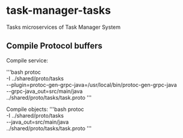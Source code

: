 # task-manager-tasks
Tasks microservices of Task Manager System

## Compile Protocol buffers

Compile service:

'''bash 
protoc \
  -I ../shared/proto/tasks \
  --plugin=protoc-gen-grpc-java=/usr/local/bin/protoc-gen-grpc-java \
  --grpc-java_out=src/main/java \
  ../shared/proto/tasks/task.proto
'''

Compile objects:
'''bash
protoc \
    -I ../shared/proto/tasks \
    --java_out=src/main/java \
    ../shared/proto/tasks/task.proto
'''